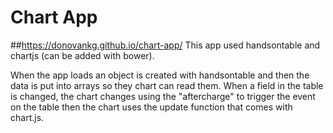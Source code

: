 # Chart App
##https://donovankg.github.io/chart-app/
This app used handsontable and chartjs (can be added with bower).

When the app loads an object is created with handsontable and then the data is 
put into arrays so they chart can read them. When a field in the table is
changed, the chart changes using the "aftercharge" to trigger the event
on the table then the chart uses the update function that comes with chart.js.
